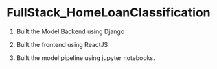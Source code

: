 # FullStack_HomeLoanClassification

1. Built the Model Backend using Django

2. Built the frontend using ReactJS

3. Built the model pipeline using jupyter notebooks.
